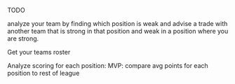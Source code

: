 
TODO

analyze your team by finding which position is weak and advise a trade with another team that is strong in that position and weak in a position where you are strong.

Get your teams roster

Analyze scoring for each position:
  MVP: compare avg points for each position to rest of league